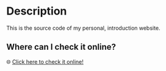 # Description
This is the source code of my personal, introduction website.

## Where can I check it online?
:globe_with_meridians: [Click here to check it online!](https://krisztiankecskes.github.io/intro)